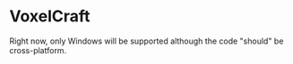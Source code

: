 VoxelCraft
==========

Right now, only Windows will be supported although the code "should" be cross-platform.